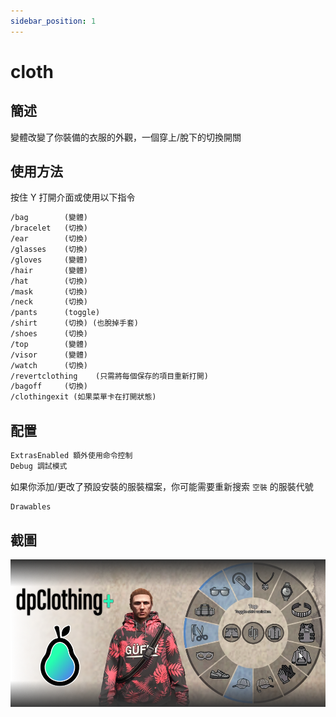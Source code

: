 ```yaml
---
sidebar_position: 1
---
```


# cloth

## 簡述

變體改變了你裝備的衣服的外觀，一個穿上/脫下的切換開關

## 使用方法

按住 Y 打開介面或使用以下指令
```md
/bag		(變體)
/bracelet	(切換)
/ear		(切換)
/glasses	(切換)
/gloves		(變體)
/hair		(變體)
/hat		(切換)
/mask		(切換)
/neck		(切換)
/pants		(toggle)
/shirt		(切換) (也脫掉手套)
/shoes		(切換)
/top 		(變體)
/visor		(變體)
/watch		(切換)
/revertclothing    (只需將每個保存的項目重新打開)
/bagoff     (切換)
/clothingexit (如果菜單卡在打開狀態)
```

## 配置

```jsx title="apple_clothing/Client/Config.lua"
ExtrasEnabled 額外使用命令控制
Debug 調試模式
```

如果你添加/更改了預設安裝的服裝檔案，你可能需要重新搜索 ```空裝``` 的服裝代號

```jsx title="apple_clothing/Client/Clothing.lua"
Drawables
```


## 截圖

![apple_clothing](img/d1.png)
